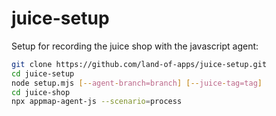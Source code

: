 # juice-setup

Setup for recording the juice shop with the javascript agent:

```sh
git clone https://github.com/land-of-apps/juice-setup.git
cd juice-setup
node setup.mjs [--agent-branch=branch] [--juice-tag=tag]
cd juice-shop
npx appmap-agent-js --scenario=process
```
